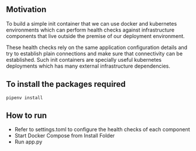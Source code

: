 
## Motivation

To build a simple init container that we can use docker and kubernetes environments which can perform health checks
against infrastructure components that live outside the premise of our deployment environment.

These health checks rely on the same application configuration details and try to establish plain connections and make sure
that connectivity can be established. Such init containers are specially useful kubernetes deployments which has many external
infrastructure dependencies.

## To install the packages required

```shell
pipenv install
```

## How to run

- Refer to settings.toml to configure the health checks of each component
- Start Docker Compose from Install Folder
- Run app.py